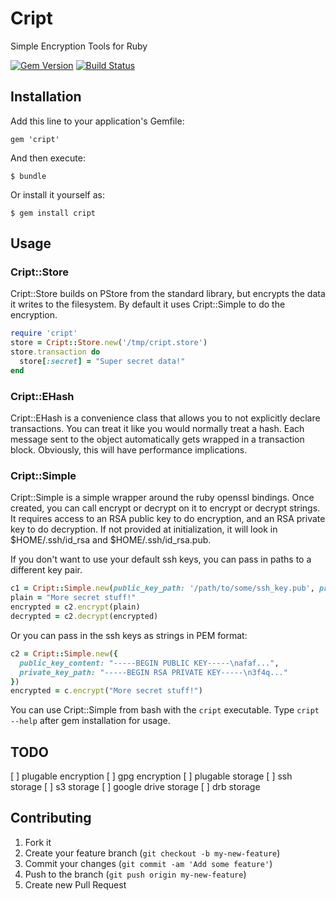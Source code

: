 # Cript

Simple Encryption Tools for Ruby

[![Gem Version](https://badge.fury.io/rb/cript.png)](http://badge.fury.io/rb/cript)
[![Build Status](https://travis-ci.org/atongen/cript.png)](https://travis-ci.org/atongen/cript)

## Installation

Add this line to your application's Gemfile:

    gem 'cript'

And then execute:

    $ bundle

Or install it yourself as:

    $ gem install cript

## Usage

### Cript::Store

Cript::Store builds on PStore from the standard library, but encrypts the data it writes
to the filesystem. By default it uses Cript::Simple to do the encryption.

```ruby
require 'cript'
store = Cript::Store.new('/tmp/cript.store')
store.transaction do
  store[:secret] = "Super secret data!"
end
```

### Cript::EHash

Cript::EHash is a convenience class that allows you to not explicitly declare transactions.
You can treat it like you would normally treat a hash.
Each message sent to the object automatically gets wrapped in a transaction block.
Obviously, this will have performance implications.

### Cript::Simple

Cript::Simple is a simple wrapper around the ruby openssl bindings.
Once created, you can call encrypt or decrypt on it to encrypt or decrypt strings.
It requires access to an RSA public key to do encryption, and an RSA private key to do decryption.
If not provided at initialization, it will look in $HOME/.ssh/id_rsa and $HOME/.ssh/id_rsa.pub.

If you don't want to use your default ssh keys, you can pass in paths to a different key pair.

```ruby
c1 = Cript::Simple.new(public_key_path: '/path/to/some/ssh_key.pub', private_key_path: '/path/to/some/ssh_key')
plain = "More secret stuff!"
encrypted = c2.encrypt(plain)
decrypted = c2.decrypt(encrypted)
```

Or you can pass in the ssh keys as strings in PEM format:

```ruby
c2 = Cript::Simple.new({
  public_key_content: "-----BEGIN PUBLIC KEY-----\nafaf...",
  private_key_path: "-----BEGIN RSA PRIVATE KEY-----\n3f4q..."
})
encrypted = c.encrypt("More secret stuff!")
```

You can use Cript::Simple from bash with the `cript` executable.
Type `cript --help` after gem installation for usage.

## TODO

[ ] plugable encryption
[ ] gpg encryption
[ ] plugable storage
[ ] ssh storage
[ ] s3 storage
[ ] google drive storage
[ ] drb storage

## Contributing

1. Fork it
2. Create your feature branch (`git checkout -b my-new-feature`)
3. Commit your changes (`git commit -am 'Add some feature'`)
4. Push to the branch (`git push origin my-new-feature`)
5. Create new Pull Request
